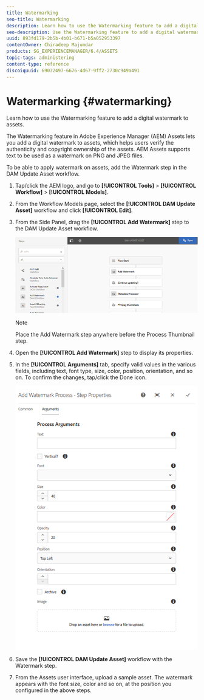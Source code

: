 ```yaml
---
title: Watermarking
seo-title: Watermarking
description: Learn how to use the Watermarking feature to add a digital watermark to assets.
seo-description: Use the Watermarking feature to add a digital watermark to assets, which helps users verify your authenticity and ownership of copyright of the assets.
uuid: 893fd179-2b5b-4b01-b671-b5a052953397
contentOwner: Chiradeep Majumdar
products: SG_EXPERIENCEMANAGER/6.4/ASSETS
topic-tags: administering
content-type: reference
discoiquuid: 69032497-6676-4d67-9ff2-2730c949a491
---
```


# Watermarking {#watermarking}

Learn how to use the Watermarking feature to add a digital watermark to assets.

The Watermarking feature in Adobe Experience Manager (AEM) Assets lets you add a digital watermark to assets, which helps users verify the authenticity and copyright ownership of the assets. AEM Assets supports text to be used as a watermark on PNG and JPEG files.

To be able to apply watermark on assets, add the Watermark step in the DAM Update Asset workflow.

1. Tap/click the AEM logo, and go to **[!UICONTROL Tools]** > **[!UICONTROL Workflow]** > **[!UICONTROL Models]**.
1. From the Workflow Models page, select the **[!UICONTROL DAM Update Asset]** workflow and click **[!UICONTROL Edit]**.  

1. From the Side Panel, drag the **[!UICONTROL Add Watermark]** step to the DAM Update Asset workflow.

   ![Darg add watermark step in the DAM update asset workflow](assets/add_watermark_step_aem_assets.png)

   >[!NOTE]
   >
   >Place the Add Watermark step anywhere before the Process Thumbnail step.

1. Open the **[!UICONTROL Add Watermark]** step to display its properties.
1. In the **[!UICONTROL Arguments]** tab, specify valid values in the various fields, including text, font type, size, color, position, orientation, and so on. To confirm the changes, tap/click the Done icon.

   ![Provide the arguments in the add watermark step in Assets](assets/arguments_add_watermark_aem_assets.png)

1. Save the **[!UICONTROL DAM Update Asset]** workflow with the Watermark step.
1. From the Assets user interface, upload a sample asset. The watermark appears with the font size, color and so on, at the position you configured in the above steps.

